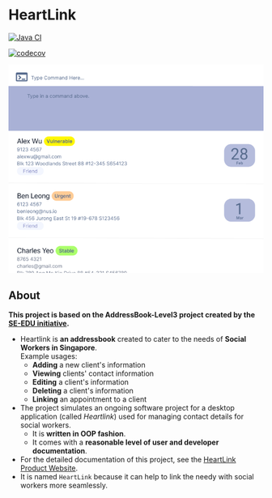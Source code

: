 # HeartLink

[![Java CI](https://github.com/AY2526S1-CS2103T-T09-1/tp/actions/workflows/gradle.yml/badge.svg?branch=master)](https://github.com/AY2526S1-CS2103T-T09-1/tp/actions/workflows/gradle.yml)

[![codecov](https://codecov.io/gh/AY2526S1-CS2103-T09-01/tp/branch/master/graph/badge.svg?token=X0CYY9ZH9P)](https://codecov.io/gh/AY2526S1-CS2103-T09-01/tp)

![Ui](docs/images/Ui.png)

## About

__This project is based on the AddressBook-Level3 project created by the [SE-EDU initiative](https://se-education.org).__
- Heartlink is **an addressbook** created to cater to the needs of **Social Workers in Singapore**.<br>
  Example usages:
  - **Adding** a new client's information
  - **Viewing** clients' contact information
  - **Editing** a client's information
  - **Deleting** a client's information
  - **Linking** an appointment to a client
- The project simulates an ongoing software project for a desktop application (called _Heartlink_) used for managing contact details for social workers.
  - It is **written in OOP fashion**.
  - It comes with a **reasonable level of user and developer documentation**.
- For the detailed documentation of this project, see the [HeartLink Product Website](https://ay2526s1-cs2103t-t09-1.github.io/tp/).
- It is named `HeartLink` because it can help to link the needy with social workers more seamlessly.
